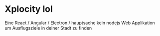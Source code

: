 # Xplocity lol
Eine React / Angular / Electron / hauptsache kein nodejs Web Applikation um Ausflugsziele in deiner Stadt zu finden
